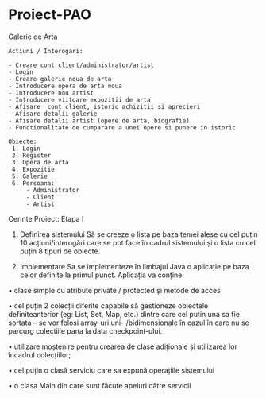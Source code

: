 # Proiect-PAO
Galerie de Arta 

```
Actiuni / Interogari:

- Creare cont client/administrator/artist
- Login
- Creare galerie noua de arta
- Introducere opera de arta noua
- Introducere nou artist
- Introducere viitoare expozitii de arta
- Afisare  cont client, istoric achizitii si aprecieri
- Afisare detalii galerie
- Afisare detalii artist (opere de arta, biografie)
- Functionalitate de cumparare a unei opere si punere in istoric
```

```
Obiecte:
 1. Login
 2. Register
 3. Opera de arta
 4. Expozitie
 5. Galerie
 6. Persoana:
     - Administrator
     - Client
     - Artist
```
Cerinte Proiect:
Etapa I

1) Definirea sistemului
Să se creeze o lista pe baza temei alese cu cel puțin 10 acțiuni/interogări care se pot face în
cadrul sistemului și o lista cu cel puțin 8 tipuri de obiecte.

2) Implementare
Sa se implementeze în limbajul Java o aplicație pe baza celor definite la primul punct.
Aplicația va conține:

• clase simple cu atribute private / protected și metode de acces
 
• cel puțin 2 colecții diferite capabile să gestioneze obiectele definiteanterior (eg: List, Set,
Map, etc.) dintre care cel puțin una sa fie sortata – se vor folosi array-uri uni-
/bidimensionale în cazul în care nu se parcurg colectiile pana la data checkpoint-ului.

• utilizare moștenire pentru crearea de clase adiționale și utilizarea lor încadrul colecțiilor;

• cel puțin o clasă serviciu care sa expună operațiile sistemului

• o clasa Main din care sunt făcute apeluri către servicii

